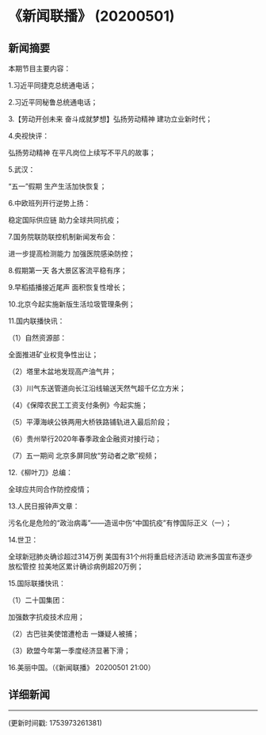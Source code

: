 # 《新闻联播》 (20200501)

## 新闻摘要

本期节目主要内容：

1.习近平同捷克总统通电话；

2.习近平同秘鲁总统通电话；

3.【劳动开创未来 奋斗成就梦想】弘扬劳动精神 建功立业新时代；

4.央视快评：

弘扬劳动精神 在平凡岗位上续写不平凡的故事；

5.武汉：

“五一”假期 生产生活加快恢复；

6.中欧班列开行逆势上扬：

稳定国际供应链 助力全球共同抗疫；

7.国务院联防联控机制新闻发布会：

进一步提高检测能力 加强医院感染防控；

8.假期第一天 各大景区客流平稳有序；

9.早稻插播接近尾声 面积恢复性增长；

10.北京今起实施新版生活垃圾管理条例；

11.国内联播快讯：

（1）自然资源部：

全面推进矿业权竞争性出让；

（2）塔里木盆地发现高产油气井；

（3）川气东送管道向长江沿线输送天然气超千亿立方米；

（4）《保障农民工工资支付条例》今起实施；

（5）平潭海峡公铁两用大桥铁路铺轨进入最后阶段；

（6）贵州举行2020年春季政金企融资对接行动；

（7）五一期间 北京多屏同放“劳动者之歌”视频；

12.《柳叶刀》总编：

全球应共同合作防控疫情；

13.人民日报钟声文章：

污名化是危险的“政治病毒”——造谣中伤“中国抗疫”有悖国际正义（一）；

14.世卫：

全球新冠肺炎确诊超过314万例 美国有31个州将重启经济活动 欧洲多国宣布逐步放松管控 拉美地区累计确诊病例超20万例；

15.国际联播快讯：

（1）二十国集团：

加强数字抗疫技术应用；

（2）古巴驻美使馆遭枪击 一嫌疑人被捕；

（3）欧盟今年第一季度经济显著下滑；

16.美丽中国。（《新闻联播》 20200501 21:00）

## 详细新闻

---

(更新时间戳: 1753973261381)

